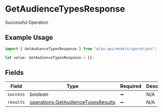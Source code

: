 # GetAudienceTypesResponse

Successful Operation

## Example Usage

```typescript
import { GetAudienceTypesResponse } from "qloo-api/models/operations";

let value: GetAudienceTypesResponse = {};
```

## Fields

| Field                                                                                    | Type                                                                                     | Required                                                                                 | Description                                                                              |
| ---------------------------------------------------------------------------------------- | ---------------------------------------------------------------------------------------- | ---------------------------------------------------------------------------------------- | ---------------------------------------------------------------------------------------- |
| `success`                                                                                | *boolean*                                                                                | :heavy_minus_sign:                                                                       | N/A                                                                                      |
| `results`                                                                                | [operations.GetAudienceTypesResults](../../models/operations/getaudiencetypesresults.md) | :heavy_minus_sign:                                                                       | N/A                                                                                      |